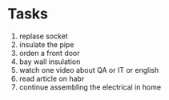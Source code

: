 #      Tasks

1. replase socket
2. insulate the pipe
3. orden a front door
4. bay wall insulation
5. watch one video about QA or IT or english
6. read article on habr
7. continue assembling the electrical in home
